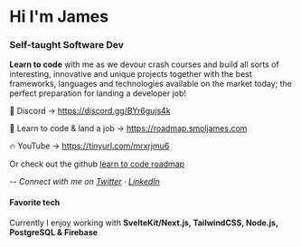 # Hi I'm James
### Self-taught Software Dev

**Learn to code** with me as we devour crash courses and build all sorts of interesting, innovative and unique projects together with the best frameworks, languages and technologies available on the market today; the perfect preparation for landing a developer job!

🌿 Discord -> https://discord.gg/BYr6gujs4k

🐝 Learn to code & land a job -> https://roadmap.smoljames.com

🔥 YouTube -> https://tinyurl.com/mrxrjmu6

Or check out the github [learn to code roadmap](https://www.github.com/jamezmca/learn-to-code)

-- *Connect with me on [Twitter](https://twitter.com/_Smoljames) · [LinkedIn](https://www.linkedin.com/in/jamezmcarthur/)*

#### Favorite tech

Currently I enjoy working with **SvelteKit/Next.js, TailwindCSS, Node.js, PostgreSQL & Firebase**


